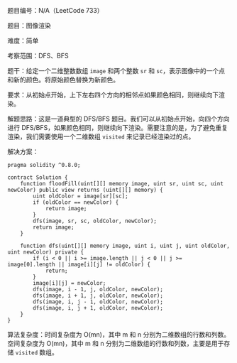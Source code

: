 题目编号：N/A（LeetCode 733）

题目：图像渲染

难度：简单

考察范围：DFS、BFS

题干：给定一个二维整数数组 `image` 和两个整数 `sr` 和 `sc`，表示图像中的一个点和新的颜色。将原始颜色替换为新颜色。

要求：从初始点开始，上下左右四个方向的相邻点如果颜色相同，则继续向下渲染。

解题思路：这是一道典型的 DFS/BFS 题目。我们可以从初始点开始，向四个方向进行 DFS/BFS，如果颜色相同，则继续向下渲染。需要注意的是，为了避免重复渲染，我们需要使用一个二维数组 `visited` 来记录已经渲染过的点。

解决方案：

```solidity
pragma solidity ^0.8.0;

contract Solution {
    function floodFill(uint[][] memory image, uint sr, uint sc, uint newColor) public view returns (uint[][] memory) {
        uint oldColor = image[sr][sc];
        if (oldColor == newColor) {
            return image;
        }
        dfs(image, sr, sc, oldColor, newColor);
        return image;
    }

    function dfs(uint[][] memory image, uint i, uint j, uint oldColor, uint newColor) private {
        if (i < 0 || i >= image.length || j < 0 || j >= image[0].length || image[i][j] != oldColor) {
            return;
        }
        image[i][j] = newColor;
        dfs(image, i - 1, j, oldColor, newColor);
        dfs(image, i + 1, j, oldColor, newColor);
        dfs(image, i, j - 1, oldColor, newColor);
        dfs(image, i, j + 1, oldColor, newColor);
    }
}
```

算法复杂度：时间复杂度为 O(mn)，其中 m 和 n 分别为二维数组的行数和列数。空间复杂度为 O(mn)，其中 m 和 n 分别为二维数组的行数和列数，主要是用于存储 `visited` 数组。